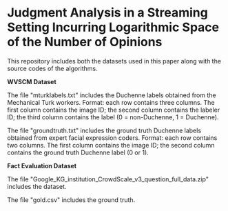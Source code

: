 # Judgment Analysis in a Streaming Setting Incurring Logarithmic Space of the Number of Opinions

This repository includes both the datasets used in this paper along with the source codes of the algorithms.

**WVSCM Dataset**

The file "mturklabels.txt" includes the Duchenne labels obtained from the Mechanical Turk workers. Format: each row contains three columns. The first column contains the image ID; the second column contains the labeler ID; the third column contains the label (0 = non-Duchenne, 1 = Duchenne).

The file "groundtruth.txt" includes the ground truth Duchenne labels obtained from expert facial expression coders. Format: each row contains two columns. The first column contains the image ID; the second column contains the ground truth Duchenne label (0 or 1).

**Fact Evaluation Dataset**

The file "Google_KG_institution_CrowdScale_v3_question_full_data.zip" includes the dataset.

The file "gold.csv" includes the ground truth.
